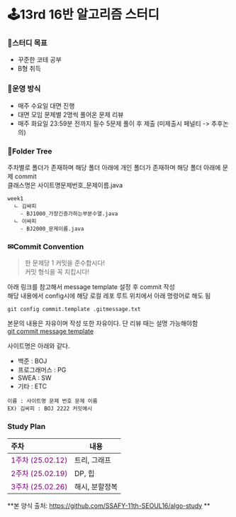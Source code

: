# 🕹13rd 16반 알고리즘 스터디
### 🎯스터디 목표
- 꾸준한 코테 공부
- B형 취득

### 📕운영 방식
- 매주 수요일 대면 진행
- 대면 모임 문제별 2명씩 풀어온 문제 리뷰
- 매주 화요일 23:59분 전까지 필수 5문제 풀이 후 제출 (미제출시 페널티 -> 추후논의)


### 📁Folder Tree
주차별로 폴더가 존재하며 해당 폴더 아래에 개인 폴더가 존재하며 해당 폴더 아래에 문제 commit<br>
클래스명은 사이트명문제번호_문제이름.java 
```
week1
  ㄴ 김싸피
    - BJ1000_가장긴증가하는부분수열.java
  ㄴ 이싸피
    - BJ2000_문제이름.java
```

### ✉Commit Convention
> 한 문제당 1 커밋을 준수합시다!<br>
> 커밋 형식을 꼭 지킵시다!

아래 링크를 참고해서 message template 설정 후 commit 작성  
해당 내용에서 config시에 해당 로컬 레포 루트 위치에서 아래 명령어로 해도 됨  
```
git config commit.template .gitmessage.txt
```
본문의 내용은 자유이며 작성 또한 자유이다. 단 리뷰 때는 설명 가능해야함  
[git commit message template](https://velog.io/@bky373/Git-%EC%BB%A4%EB%B0%8B-%EB%A9%94%EC%8B%9C%EC%A7%80-%ED%85%9C%ED%94%8C%EB%A6%BF)

사이트명은 아래와 같다.
- 백준 : BOJ
- 프로그래머스 : PG
- SWEA : SW
- 기타 : ETC
```
이름 : 사이트명 문제 번호 문제 이름
EX) 김싸피 : BOJ 2222 커밋예시
```

### Study Plan
|주차|내용|
|:----|-----|
|<span style="color:purple">1주차 (25.02.12)<span>|트리, 그래프|
|<span style="color:purple">2주차 (25.02.19)<span>|DP, 힙|
|<span style="color:purple">3주차 (25.02.26)<span>|해시, 분할정복|



**본 양식 출처: https://github.com/SSAFY-11th-SEOUL16/algo-study **
